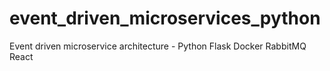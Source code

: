 # event_driven_microservices_python
Event driven microservice architecture - Python Flask Docker RabbitMQ React
